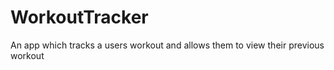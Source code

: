 # WorkoutTracker
An app which tracks a users workout and allows them to view their previous workout
